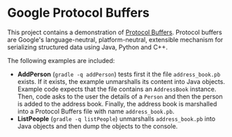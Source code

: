 # Google Protocol Buffers
This project contains a demonstration of [Protocol Buffers](https://developers.google.com/protocol-buffers/). Protocol buffers are Google's language-neutral, platform-neutral, extensible mechanism for serializing structured data using Java, Python and C++.

The following examples are included:
* __AddPerson__ (```gradle -q addPerson```) tests first it the file ```address_book.pb``` exists. If it exists, the example unmarshalls its content into Java objects. Example code expects that the file contains an ```AddressBook``` instance. Then, code asks to the user the details of a ```Person``` and then the person is added to the address book. Finally, the address book is marshalled into a Protocol Buffers file with name ```address_book.pb```.
* __ListPeople__ (```gradle -q listPeople```) unmarshalls ```address_book.pb``` into Java objects and then dump the objects to the console.
